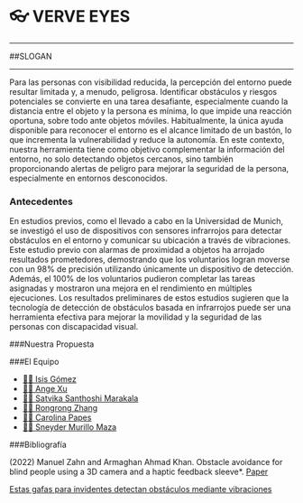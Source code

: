 # :eyeglasses: VERVE EYES
***
##SLOGAN
***

Para las personas con visibilidad reducida, la percepción del entorno puede resultar limitada y, a menudo, peligrosa. Identificar obstáculos y riesgos potenciales se convierte en una tarea desafiante, especialmente cuando la distancia entre el objeto y la persona es mínima, lo que impide una reacción oportuna, sobre todo ante objetos móviles. Habitualmente, la única ayuda disponible para reconocer el entorno es el alcance limitado de un bastón, lo que incrementa la vulnerabilidad y reduce la autonomía. En este contexto, nuestra herramienta tiene como objetivo complementar la información del entorno, no solo detectando objetos cercanos, sino también proporcionando alertas de peligro para mejorar la seguridad de la persona, especialmente en entornos desconocidos.

### Antecedentes

En estudios previos, como el llevado a cabo en la Universidad de Munich, se investigó el uso de dispositivos con sensores infrarrojos para detectar obstáculos en el entorno y comunicar su ubicación a través de vibraciones. Este estudio previo con alarmas de proximidad a objetos ha arrojado resultados prometedores, demostrando que los voluntarios logran moverse con un 98% de precisión utilizando únicamente un dispositivo de detección. Además, el 100% de los voluntarios pudieron completar las tareas asignadas y mostraron una mejora en el rendimiento en múltiples ejecuciones. Los resultados preliminares de estos estudios sugieren que la tecnología de detección de obstáculos basada en infrarrojos puede ser una herramienta efectiva para mejorar la movilidad y la seguridad de las personas con discapacidad visual.

###Nuestra Propuesta

###El Equipo


- [👩‍🔬 Isis Gómez](https://github.com/Isisgldev)
- [👩‍💻 Ange Xu](https://github.com/xangeee)
- [👩‍💻 Satvika Santhoshi Marakala](https://github.com/)
- [👩‍💻 Rongrong Zhang](https://github.com/rzhan6)
- [👩‍🎨 Carolina Papes](https://github.com/)
- [🧑‍💻 Sneyder Murillo Maza](https://github.com/)

###Bibliografía

(2022) Manuel Zahn and Armaghan Ahmad Khan. Obstacle avoidance for blind people using a 3D camera and a haptic
feedback sleeve*. [Paper](https://arxiv.org/pdf/2201.04453.pdf)

[Estas gafas para invidentes detectan obstáculos mediante vibraciones](https://www.futura-sciences.com/tech/actualites/electronique-ces-lunettes-non-voyants-detectent-obstacles-vibrations-96372/)
